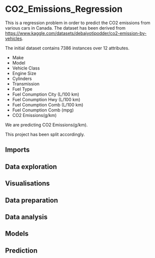 # CO2_Emissions_Regression

This is a regression problem in order to predict the CO2 emissions from various cars in Canada. 
The dataset has been derived from https://www.kaggle.com/datasets/debajyotipodder/co2-emission-by-vehicles.

The initial dataset contains 7386 instances over 12 attributes. 
* Make
* Model
* Vehicle Class
* Engine Size
* Cylinders
* Transmission
* Fuel Type
* Fuel Conumption City (L/100 km)
* Fuel Conumption Hwy (L/100 km)
* Fuel Conumption Comb (L/100 km)
* Fuel Conumption Comb (mpg)
* CO2 Emissions(g/km)

We are predicting CO2 Emissions(g/km).

This project has been split accordingly.
## Imports

## Data exploration

## Visualisations

## Data preparation

## Data analysis

## Models

## Prediction
